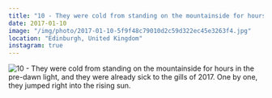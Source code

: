 ```yaml
---
title: "10 - They were cold from standing on the mountainside for hours in the pre-dawn light, and they were already sick to the gills of 2017. One by one, they jumped right into the rising sun."
date: 2017-01-10
image: "/img/photo/2017-01-10-5f9f48c79010d2c59d322ec45e3263f4.jpg"
location: "Edinburgh, United Kingdom"
instagram: true
---
```


![10 - They were cold from standing on the mountainside for hours in the pre-dawn light, and they were already sick to the gills of 2017. One by one, they jumped right into the rising sun.](/img/photo/2017-01-10-5f9f48c79010d2c59d322ec45e3263f4.jpg)
